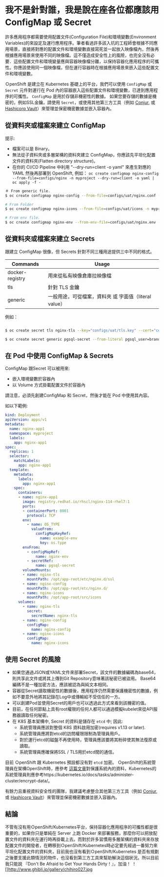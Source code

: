 
我不是針對誰，我是說在座各位都應該用 ConfigMap 或 Secret
===========================


許多應用程序都需要使用配置文件(Configuration File)和環境變數(Environment Variables)的來設定及運行應用程序。筆者看過許多該入坑的工程師會根據不同應用場景，直接將對應的配置文件和環境變數直接寫死並一起放入映像檔內，然後再根據應用場景來使用不同的映像檔。這不僅造成安全性上的風險，也完全沒有必要．這些配置文件和環境變量應與容器映像檔分離，以保持容器化應用程序的可攜性。你應該使用同一個映像檔，但在運行容器時在根據應用場景來嵌入這些配置文件和環境變數。

ＯpenShift 是建立在 Kubernetes 基礎上的平台，我們可以使用 `ConfigMap` 或 `Secret` 元件對運行在 Pod 內的容器嵌入這些配置文件和環境變數，已達到應用程序的可攜性。 `ConfigMap` 是用於存儲非機密性的數據。 如果您要存儲的數據是機密的，例如SSL金鑰，請使用 `Secret`，或使用其他第三方工具（例如 [Conjur](https://www.conjur.org/), 或 [Hashicorp Vault](https://www.vaultproject.io/)）來管理並保密機密數據並嵌入容器內。


從資料夾或檔案來建立 ConfigMap
---------------------------------------

提示:

- 檔案可以是 Binary。
- 無法從子資料夾或多層架構的資料夾建立 ConfigMap，你應該先平坦化配置文件的資料夾(Flatten directory structure)。
- 在你的 CI/CD Pipeline 中利用 "--dry-run=client -o yaml" 來產生對應的 YAML 然後再部署到 OpenShift, 例如： `oc create configmap nginx-config --from-file=configs/nginx -n myproject --dry-run=client -o yaml | oc apply -f -`


```bash
＃ From generic file.
$ oc create configmap nginx-config --from-file=configs/uat/nginx.conf -n myproject --dry-run=client -o yaml | oc apply -f -

# From Folder
$ oc create configmap nginx-icons --from-file=configs/uat/icons -n myproject --dry-run=client -o yaml | oc apply -f -

# From env file.
$ oc create configmap nginx-env --from-env-file=configs/uat/nginx.env -n myproject --dry-run=client -o yaml | oc apply -f -
```


從資料夾或檔案來建立 Secrets
---------------------------------------

跟建立 ConfigMap 很像，但 Secrets 針對不同三種用途提供三中不同的格式。

| Commands | Usage |
|----------|-------|
| docker-registry | 用來從私有映像倉庫拉映像檔 |
| tls             | 針對 TLS 金鑰 |
| generic         | 一般用途，可從檔案，資料夾 或 字面值（literal value） |

例如：

```bash

$ oc create secret tls nginx-tls --key="configs/uat/tls.key" --cert="configs/uat/tls.crt" -n myproject --dry-run=client -o yaml | oc apply -f -

$ oc create secret generic pgsql-secret --from-literal pgsql_user=brandon --from-literal pgsql_key=1234U987 --dry-run -o yaml | oc apply -f -
```



在 Pod 中使用 ConfigMap & Secrets 
-----------------------------

ConfigMap 跟Secret 可以被用來:

- 嵌入環境變數於容器內
- 以 Volume 方式掛載配置文件於容器內

請注意，必須先創建ConfigMap 和 Secret，然後才能在 Pod 中使用其內容。

如以下範例:


```yaml
kind: Deployment
apiVersion: apps/v1
metadata:
  name: nginx-app1
  namespace: myproject
  labels:
    app: nginx-app1
spec:
  replicas: 1
  selector:
    matchLabels:
      app: nginx-app1
  template:
    metadata:
      labels:
        app: nginx-app1
    spec:
      containers:
      - name: nginx-app1
        image: registry.redhat.io/rhscl/nginx-114-rhel7:1
        ports:
        - containerPort: 8001
          protocol: TCP
        env:
          - name: OS_TYPE
            valueFrom:
              configMapKeyRef:
                name: example-env
                key: os.type
        envFrom:
          - configMapRef:
              name: nginx-env
          - secretRef:
              name: pgsql-secret
        volumeMounts:
        - name: nginx-tls
          mountPath: /opt/app-root/etc/nginx.d/ssl
        - name: nginx-config
          mountPath: /opt/app-root/etc/nginx.d/
        - name: nginx-icons
          mountPath: /opt/app-root/src/icons
      volumes:
        - name: nginx-tls
          secret:
            secretName: nginx-tls
        - name: nginx-config
          configMap:
            name: nginx-config
        - name: nginx-icons
          configMap:
            name: nginx-icons
```

使用 Secret 的風險
----------

- 如果您通過JSON或YAML文件來部署Secret，該文件的數據編碼為base64，則共享此文件或將其上傳到Git Repository意味著該秘密已被盜用。 Base64編碼不是一種加密方法，應該被認為與純文本相同。
- 容器從Secret讀取機密性的數據後，應用程序仍然需要保護機密性的數據，例如不要意外地將其記錄在Log中或傳輸給不受信任的一方。
- 可以創建Pod並使用Secret的用戶也可以透過此方式來看到該機密的值。
- 目前，在任何節點上具有root權限的任何人都可以通過模擬kubelet來從API服務器讀取任何秘密。
- 在 K8S 基本架構中, Secret 的資料是儲存在 `etcd` 中; 因此:
  - 系統管理員應該對整個 K8S 資料啟用加密(requires v1.13 or later).
  - 系統管理員應將對etcd的訪問權限限制為管理員用戶。
  - 對於運行etcd的磁盤不再使用時，管理員應該要將其粉碎使其無法復原或讀取。
  - 系統管理員應確保將SSL / TLS用於etcd間的通信。

目前 ＯpenShift 跟 Kubernetes 預設都沒有對 `etcd` 加密。 ＯpenShift的系統管理員在架構OpenShift時，應參考
[這篇文章](https://docs.openshift.com/container-platform/4.5/security/encrypting-etcd.html#enabling-etcd-encryption_encrypting-etcd)對保護系統內的資料，Kubernetes的系統管理員則應參考https://kubernetes.io/docs/tasks/administer-cluster/encrypt-data/。

有餘力且重視資料安全性的團隊，我建議考慮整合其他第三方工具（例如 [Conjur](https://www.conjur.org/), 或 [Hashicorp Vault](https://www.vaultproject.io/)）來管理並保密機密數據並嵌入容器內。


結論
---
不管有沒有用ＯpenShift/Kubernetes平台，保持容器化應用程序的可攜性都是很重要的，如果你只是單純在 Server 上跑 Docker 來部署服務，那麼你可以把放配置文件的資料夾在運行時再掛載上去。而對於許多習慣用多層架構的資料夾來存放配置文件的開發者，在轉移到ＯpenShift/Kubernetes時必定要先經過一番努力來平坦化配置文件的資料夾，目前我也沒有看到ＯpenShift/Kubernetes 是否有規劃之後要支援此類情況的物件，也沒看到第三方工具來幫助解決這個狀況。所以目前我只能說 『Don't Be Afraid to Get Your Hands Dirty！』，加油！
！[]http://www.ghibli.jp/gallery/chihiro027.jpg